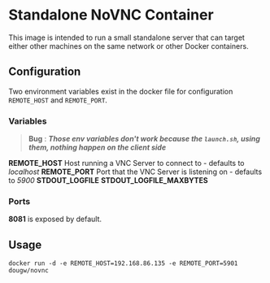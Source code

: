 # Standalone NoVNC Container

This image is intended to run a small standalone server that can target either other machines on the same network or other Docker containers.

## Configuration

Two environment variables exist in the docker file for configuration `REMOTE_HOST` and `REMOTE_PORT`.

### Variables

 > **Bug** : ***Those env variables don't work because the `launch.sh`, using them, 
 nothing happen on the client side***


**REMOTE_HOST** Host running a VNC Server to connect to - defaults to *localhost*
**REMOTE_PORT** Port that the VNC Server is listening on - defaults to *5900* 
**STDOUT_LOGFILE** 
**STDOUT_LOGFILE_MAXBYTES**

### Ports
**8081** is exposed by default.

## Usage

```
docker run -d -e REMOTE_HOST=192.168.86.135 -e REMOTE_PORT=5901 dougw/novnc
```
